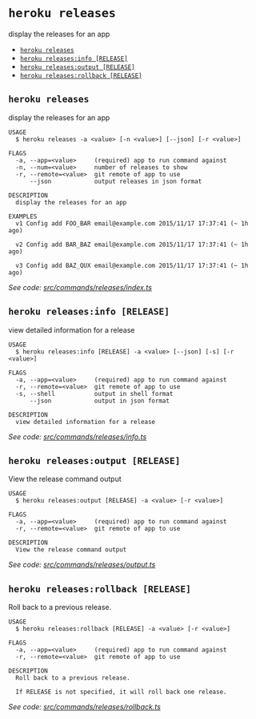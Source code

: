 `heroku releases`
=================

display the releases for an app

* [`heroku releases`](#heroku-releases)
* [`heroku releases:info [RELEASE]`](#heroku-releasesinfo-release)
* [`heroku releases:output [RELEASE]`](#heroku-releasesoutput-release)
* [`heroku releases:rollback [RELEASE]`](#heroku-releasesrollback-release)

## `heroku releases`

display the releases for an app

```
USAGE
  $ heroku releases -a <value> [-n <value>] [--json] [-r <value>]

FLAGS
  -a, --app=<value>     (required) app to run command against
  -n, --num=<value>     number of releases to show
  -r, --remote=<value>  git remote of app to use
      --json            output releases in json format

DESCRIPTION
  display the releases for an app

EXAMPLES
  v1 Config add FOO_BAR email@example.com 2015/11/17 17:37:41 (~ 1h ago)

  v2 Config add BAR_BAZ email@example.com 2015/11/17 17:37:41 (~ 1h ago)

  v3 Config add BAZ_QUX email@example.com 2015/11/17 17:37:41 (~ 1h ago)
```

_See code: [src/commands/releases/index.ts](https://github.com/heroku/cli/blob/v9.3.0-alpha.3/packages/cli/src/commands/releases/index.ts)_

## `heroku releases:info [RELEASE]`

view detailed information for a release

```
USAGE
  $ heroku releases:info [RELEASE] -a <value> [--json] [-s] [-r <value>]

FLAGS
  -a, --app=<value>     (required) app to run command against
  -r, --remote=<value>  git remote of app to use
  -s, --shell           output in shell format
      --json            output in json format

DESCRIPTION
  view detailed information for a release
```

_See code: [src/commands/releases/info.ts](https://github.com/heroku/cli/blob/v9.3.0-alpha.3/packages/cli/src/commands/releases/info.ts)_

## `heroku releases:output [RELEASE]`

View the release command output

```
USAGE
  $ heroku releases:output [RELEASE] -a <value> [-r <value>]

FLAGS
  -a, --app=<value>     (required) app to run command against
  -r, --remote=<value>  git remote of app to use

DESCRIPTION
  View the release command output
```

_See code: [src/commands/releases/output.ts](https://github.com/heroku/cli/blob/v9.3.0-alpha.3/packages/cli/src/commands/releases/output.ts)_

## `heroku releases:rollback [RELEASE]`

Roll back to a previous release.

```
USAGE
  $ heroku releases:rollback [RELEASE] -a <value> [-r <value>]

FLAGS
  -a, --app=<value>     (required) app to run command against
  -r, --remote=<value>  git remote of app to use

DESCRIPTION
  Roll back to a previous release.

  If RELEASE is not specified, it will roll back one release.
```

_See code: [src/commands/releases/rollback.ts](https://github.com/heroku/cli/blob/v9.3.0-alpha.3/packages/cli/src/commands/releases/rollback.ts)_
